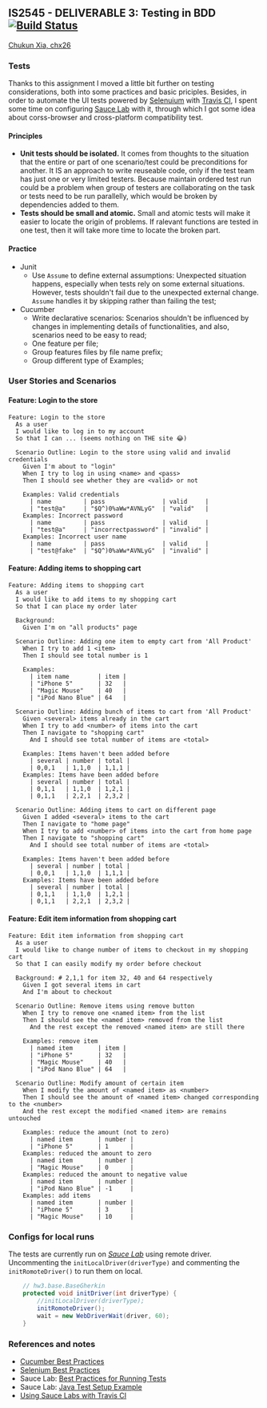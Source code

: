 ## IS2545 - DELIVERABLE 3: Testing in BDD [![Build Status](https://travis-ci.org/Xynoci/IS2545_Software_Quality_Assurance.svg?branch=master)](https://travis-ci.org/Xynoci/IS2545_Software_Quality_Assurance)

[Chukun Xia, chx26](mailto:chukun.xia@pitt.edu)

### Tests

Thanks to this assignment I moved a little bit further on testing considerations, both into some practices and basic priciples. Besides, in order to automate the UI tests powered by [Selenuium](http://docs.seleniumhq.org/) with [Travis CI](https://travis-ci.org/), I spent some time on configuring [Sauce Lab](https://saucelabs.com/) with it, through which I got some idea about corss-browser and cross-platform compatibility test. 

#### Principles

- **Unit tests should be isolated.** It comes from thoughts to the situation that the entire or part of one scenario/test could be preconditions for another. It IS an approach to write reuseable code, only if the test team has just one or very limited testers. Because maintain ordered test run could be a problem when group of testers are collaborating on the task or tests need to be run parallelly, which would be broken by dependencies added to them.
- **Tests should be small and atomic.** Small and atomic tests will make it easier to locate the origin of problems. If ralevant functions are tested in one test, then it will take more time to locate the broken part.

#### Practice
- Junit
  + Use `Assume` to define external assumptions: Unexpected situation happens, especially when tests rely on some external situations. However, tests shouldn't fail due to the unexpected external change. `Assume` handles it by skipping rather than failing the test;
- Cucumber
  + Write declarative scenarios: Scenarios shouldn't be influenced by changes in implementing details of functionalities, and also, scenarios need to be easy to read; 
  + One feature per file;
  + Group features files by file name prefix;
  + Group different type of Examples;

### User Stories and Scenarios

#### Feature: Login to the store

```cucumber
Feature: Login to the store
  As a user
  I would like to log in to my account
  So that I can ... (seems nothing on THE site 😂)

  Scenario Outline: Login to the store using valid and invalid credentials
    Given I'm about to "login"
    When I try to log in using <name> and <pass>
    Then I should see whether they are <valid> or not

    Examples: Valid credentials
      | name         | pass                | valid     |
      | "test@a"     | "$Q^)0%aWw*AVNLyG"  | "valid"   |
    Examples: Incorrect password
      | name         | pass                | valid     |
      | "test@a"     | "incorrectpassword" | "invalid" |
    Examples: Incorrect user name
      | name         | pass                | valid     |
      | "test@fake"  | "$Q^)0%aWw*AVNLyG"  | "invalid" |
```

#### Feature: Adding items to shopping cart

```cucumber
Feature: Adding items to shopping cart
  As a user
  I would like to add items to my shopping cart
  So that I can place my order later

  Background:
    Given I'm on "all products" page

  Scenario Outline: Adding one item to empty cart from 'All Product'
    When I try to add 1 <item>
    Then I should see total number is 1

    Examples:
      | item name        | item |
      | "iPhone 5"       | 32   |
      | "Magic Mouse"    | 40   |
      | "iPod Nano Blue" | 64   |

  Scenario Outline: Adding bunch of items to cart from 'All Product'
    Given <several> items already in the cart
    When I try to add <number> of items into the cart
    Then I navigate to "shopping cart"
      And I should see total number of items are <total>

    Examples: Items haven't been added before
      | several | number | total |
      | 0,0,1   | 1,1,0  | 1,1,1 |
    Examples: Items have been added before
      | several | number | total |
      | 0,1,1   | 1,1,0  | 1,2,1 |
      | 0,1,1   | 2,2,1  | 2,3,2 |

  Scenario Outline: Adding items to cart on different page
    Given I added <several> items to the cart
    Then I navigate to "home page"
    When I try to add <number> of items into the cart from home page
    Then I navigate to "shopping cart"
      And I should see total number of items are <total>

    Examples: Items haven't been added before
      | several | number | total |
      | 0,0,1   | 1,1,0  | 1,1,1 |
    Examples: Items have been added before
      | several | number | total |
      | 0,1,1   | 1,1,0  | 1,2,1 |
      | 0,1,1   | 2,2,1  | 2,3,2 |
```

#### Feature: Edit item information from shopping cart

```cucumber
Feature: Edit item information from shopping cart
  As a user
  I would like to change number of items to checkout in my shopping cart
  So that I can easily modify my order before checkout

  Background: # 2,1,1 for item 32, 40 and 64 respectively
    Given I got several items in cart
    And I'm about to checkout

  Scenario Outline: Remove items using remove button
    When I try to remove one <named item> from the list
    Then I should see the <named item> removed from the list
      And the rest except the removed <named item> are still there

    Examples: remove item
      | named item       | item |
      | "iPhone 5"       | 32   |
      | "Magic Mouse"    | 40   |
      | "iPod Nano Blue" | 64   |

  Scenario Outline: Modify amount of certain item
    When I modify the amount of <named item> as <number>
    Then I should see the amount of <named item> changed corresponding to the <number>
    And the rest except the modified <named item> are remains untouched

    Examples: reduce the amount (not to zero)
      | named item       | number |
      | "iPhone 5"       | 1      |
    Examples: reduced the amount to zero
      | named item       | number |
      | "Magic Mouse"    | 0      |
    Examples: reduced the amount to negative value
      | named item       | number |
      | "iPod Nano Blue" | -1     |
    Examples: add items
      | named item       | number |
      | "iPhone 5"       | 3      |
      | "Magic Mouse"    | 10     |
```

### Configs for local runs

The tests are currently run on *[Sauce Lab](https://saucelabs.com/)* using remote driver. Uncommenting the `initLocalDriver(driverType)` and commenting the `initRomoteDriver()` to run them on local.

```java
    // hw3.base.BaseGherkin
    protected void initDriver(int driverType) {
        //initLocalDriver(driverType);
        initRomoteDriver();
        wait = new WebDriverWait(driver, 60);
    }
```

### References and notes
- [Cucumber Best Practices](https://github.com/strongqa/howitzer/wiki/Cucumber-Best-Practices)
- [Selenium Best Practices](https://mestachs.wordpress.com/2012/08/13/selenium-best-practices/)
- Sauce Lab: [Best Practices for Running Tests](https://wiki.saucelabs.com/display/DOCS/Best+Practices+for+Running+Tests)
- Sauce Lab: [Java Test Setup Example](https://wiki.saucelabs.com/display/DOCS/Java+Test+Setup+Example)
- [Using Sauce Labs with Travis CI](https://docs.travis-ci.com/user/sauce-connect/)


